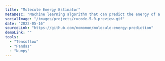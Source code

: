 ```yaml
---
title: "Molecule Energy Estimator"
metaDesc: "Machine learning algorithm that can predict the energy of a molecule based on its three-dimensional representation (conformation)."
socialImage: "/images/projects/rucode-5.0-preview.gif"
date: "2022-05-16"
sourceLink: "https://github.com/nomomon/molecule-energy-prediction"
demoLink: ""
tools:
  - "Tensoflow"
  - "Pandas"
  - "Numpy"
---
```

